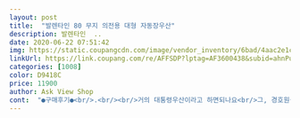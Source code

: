 ```yaml
---
layout: post 
title:  "발렌타인 80 무지 의전용 대형 자동장우산" 
description: 발렌타인  ..
date: 2020-06-22 07:51:42 
img: https://static.coupangcdn.com/image/vendor_inventory/6bad/4aac2e1cc245ad9ad695242e56cc2ea8e9e1756d7a29750c8785ff9fad9d.jpg 
linkUrl: https://link.coupang.com/re/AFFSDP?lptag=AF3600438&subid=ahnPublicAsk&pageKey=282318616&itemId=896175149&vendorItemId=70105270326&traceid=V0-113-b900c40a8352bc6c 
categories: [1008] 
color: D9418C 
price: 11900 
author: Ask View Shop 
cont:  "●구매후기●<br/>.<br/><br/>거의 대통령우산이라고 하면되나요<br/>그, 경호원들이 옆에서 대통령 비맞지 않게 하려고 드는거<br/>그날 저 날아가는줄 알았어요<br/>등치가 큰데 펼쳐보니 넉넉하네요장마철대비 애들델고다닐려고 장만했네요 비가많이올때써봐야알것지만  크기는만족해요<br/>술먹고 잃어버려서 2번째 삼.<br/><br/>여러분 거짓말안하고 진짜 파라솔입니다<br/>여튼간 지금은 날아가서 서울에서 전라남도 목포예요<br/>여튼간에 들고 가는데 그날 좀 태풍같이 바람이 부는 어느날... <br/><br/>연예인 우산이리고 합시다.<br/><br/>크기가 어마어마한데 무게감이 크게 느껴지지 않아요<br/>큰 만큼 정말 바람이 저항을 지대로 받아서<br/>" 
---
```

